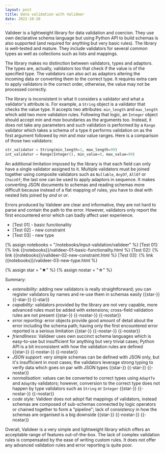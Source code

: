 ```yaml
---
layout: post
title: Data validation with Valideer
date: 2022-10-20
---
```


Valideer is a lightweight library for data validation and coercion.
They use own declarative schema language but using Python API to
build schemas is also supported (and required for anything but very
basic rules). The library is well-tested and mature. They include
validators for several common types as well as collections such as
lists and mappings.

The library makes no distinction between validators, types and
adaptors. The types are, actually, validators too that check if the
value is of the specified type. The validators can also act as
adaptors altering the incoming data or converting them to the correct
type. It requires extra care to apply validators in the correct order,
otherwise, the value may not be processed correctly.

The library is inconsistent in what it considers a validator and what
a validator's attribute is. For example, a `String` object is a
validator that checks the value type. It accepts two attributes:
`min_length` and `max_length` which add two more validation rules.
Following that logic, an `Integer` object should accept _min_ and
_max_ boundaries as the arguments too. Instead, it does not take any
parameters and such validation is performed by a `Range` validator
which takes a schema of a type it performs validation on as the first
argument followed by _min_ and _max_ value ranges. Here is a
comparison of those two validators:

```python
str_validator = String(min_length=1, max_length=99)
int_validator = Range(Integer(), min_value=0, max_value=99)
```

An additional limitation imposed by the library is that each field can
only have a single validator assigned to it. Multiple validators must
be joined together using composite validators such as `Nullable`,
`AnyOf`, `AllOf` or `ChainOf`; the last one can be used to apply
adaptors in sequence. It makes converting JSON documents to schemas
and reading schemas more difficult because instead of a flat mapping
of rules, you have to deal with nested lists joined by _and_ or _or_.

Errors produced by Valideer are clear and informative, they are not
hard to parse and contain the path to the error. However, validators
only report the first encountered error which can badly affect user
experience.

- [Test 01] - basic functionality
- [Test 02] - new constraint
- [Test 03] - new type

{% assign notebooks = "/notebooks/input-validation/valideer" %}
[Test 01]: {% link {{notebooks}}/valideer-01-basic-functionality.html %}
[Test 02]: {% link {{notebooks}}/valideer-02-new-constraint.html %}
[Test 03]: {% link {{notebooks}}/valideer-03-new-type.html %}

{% assign star = "&#9733;" %}
{% assign nostar = "&#9734;" %}

Summary:

- *extensibility*: adding new validators is really straightforward;
  you can register validators by names and re-use them in schemas
  easily {{star-}} {{-star-}} {{-star}}
- *capability*: validators provided by the library are not very
  capable, more advanced rules must be added with extensions;
  cross-field validation rules are not present {{star-}} {{-nostar-}}
  {{-nostar}}
- *error reporting*: error objects provide good amount of detail about
  the error including the schema path; having only the first
  encountered error reported is a serious limitation {{star-}}
  {{-nostar-}} {{-nostar}}
- *friendliness*: Valideer uses own succinct schema languages which is
  easy-to-use but insufficient for anything but very trivial cases;
  Python API is a bit inconsistent with how the validation rules are
  defined {{star-}} {{-nostar-}} {{-nostar}}
- *JSON support*: very simple schemas can be defined with JSON only,
  but it's insufficient in most cases; the validators leverage strong
  typing to verify data which goes on par with JSON types {{star-}}
  {{-star-}} {{-nostar}}
- *normalisation*: values can be converted to correct types using
  `AdaptTo` and `AdaptBy` validators; however, conversion to the
  correct type does not happen by type validators such as `String` or
  `Integer` {{star-}} {{-nostar-}} {{-nostar}}
- *code style*: Valideer does not adopt flat mappings of validators,
  instead schemas are composed of sub-schemas connected by logic
  operators or chained together to form a "pipeline"; lack of
  consistency in how the schemas are organised is a big downside
  {{star-}} {{-nostar-}} {{-nostar}}


Overall, Valideer is a very simple and lightweight library which
offers an acceptable range of features out-of-the-box. The lack of
complex validation rules is compensated by the ease of writing custom
rules. It does not offer any advanced validation rules and error
reporting is quite poor.